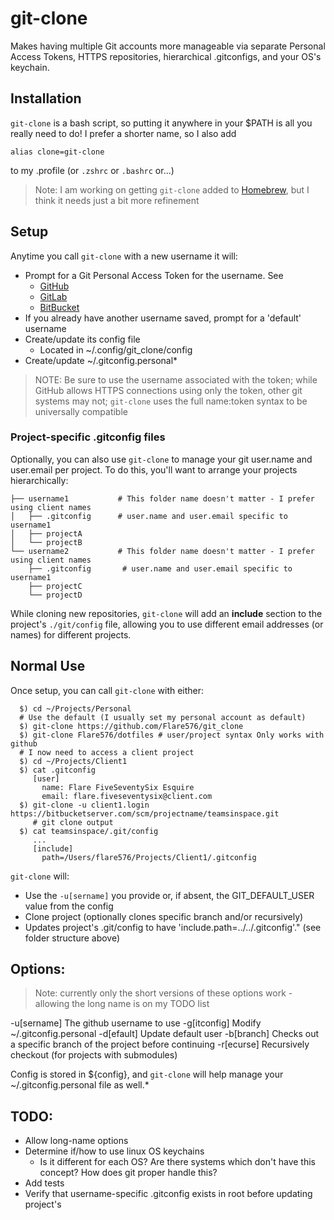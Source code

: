 # git-clone

Makes having multiple Git accounts more manageable via separate Personal Access Tokens, HTTPS
repositories, hierarchical .gitconfigs, and your OS's keychain.

## Installation

`git-clone` is a bash script, so putting it anywhere in your $PATH is all you really need to do! I
prefer a shorter name, so I also add

```
alias clone=git-clone
```

to my .profile (or `.zshrc` or `.bashrc` or...)

> Note: I am working on getting `git-clone` added to [Homebrew](https://brew.sh/), but I think it
> needs just a bit more refinement

## Setup
Anytime you call `git-clone` with a new username it will:
  - Prompt for a Git Personal Access Token for the username. See
    - [GitHub](https://github.com/settings/tokens)
    - [GitLab](https://docs.gitlab.com/ee/user/profile/personal_access_tokens.html)
    - [BitBucket](https://confluence.atlassian.com/bitbucketserver/personal-access-tokens-939515499.html)
  - If you already have another username saved, prompt for a 'default' username
  - Create/update its config file
    - Located in ~/.config/git_clone/config
  - Create/update ~/.gitconfig.personal*

> NOTE: Be sure to use the username associated with the token; while GitHub allows HTTPS connections
> using only the token, other git systems may not; `git-clone` uses the full name:token syntax to be
> universally compatible

### Project-specific .gitconfig files

Optionally, you can also use `git-clone` to manage your git user.name and user.email per project. To
do this, you'll want to arrange your projects hierarchically:

```
├── username1           # This folder name doesn't matter - I prefer using client names
│   ├── .gitconfig      # user.name and user.email specific to username1
│   ├── projectA
│   └── projectB
└── username2           # This folder name doesn't matter - I prefer using client names
    ├── .gitconfig       # user.name and user.email specific to username1
    ├── projectC
    └── projectD
```

While cloning new repositories, `git-clone` will add an **include** section to the project's
`./git/config` file, allowing you to use different email addresses (or names) for different
projects.

## Normal Use
Once setup, you can call `git-clone` with either:

```
  $) cd ~/Projects/Personal
  # Use the default (I usually set my personal account as default)
  $) git-clone https://github.com/Flare576/git_clone
  $) git-clone Flare576/dotfiles # user/project syntax Only works with github
  # I now need to access a client project
  $) cd ~/Projects/Client1
  $) cat .gitconfig
     [user]
       name: Flare FiveSeventySix Esquire
       email: flare.fiveseventysix@client.com
  $) git-clone -u client1.login https://bitbucketserver.com/scm/projectname/teamsinspace.git
     # git clone output
  $) cat teamsinspace/.git/config
     ...
     [include]
       path=/Users/flare576/Projects/Client1/.gitconfig
```

`git-clone` will:
- Use the `-u[sername]` you provide or, if absent, the GIT_DEFAULT_USER value from the config
- Clone project (optionally clones specific branch and/or recursively)
- Updates project's .git/config to have 'include.path=../../.gitconfig'." (see folder structure
    above)

## Options:

> Note: currently only the short versions of these options work - allowing the long name is on my
TODO list

-u[sername]   The github username to use
-g[itconfig]  Modify ~/.gitconfig.personal
-d[efault]    Update default user
-b[branch]    Checks out a specific branch of the project before continuing
-r[ecurse]    Recursively checkout (for projects with submodules)

Config is stored in ${config}, and `git-clone` will help manage your ~/.gitconfig.personal file as well.*

## TODO:

- Allow long-name options
- Determine if/how to use linux OS keychains
  - Is it different for each OS? Are there systems which don't have this concept? How does git
      proper handle this?
- Add tests
- Verify that username-specific .gitconfig exists in root before updating project's
